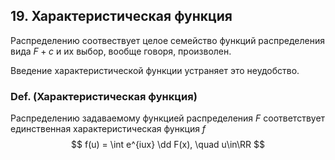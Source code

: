 ## 19. Характеристическая функция ##

Распределению соотвествует целое семейство
функций распределения вида $F + c$ и их выбор, вообще говоря, произволен.

Введение характеристической функции устраняет это неудобство.

### Def. (Характеристическая функция) ###
Распределению задаваемому функцией распределения $F$
соответствует единственная характеристическая функция $f$
$$ f(u) = \int e^{iux} \dd F(x), \quad u\in\RR $$
